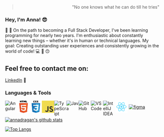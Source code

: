 ><p align="right"> "No one knows what he can do till he tries"</p>

### Hey, I'm Anna! 😎
👋 🌱 On the path to becoming a Full Stack Developer, I've been learning programming for nearly two years. I'm enthusiastic about constantly learning new things – whether it's in human or technical languages. My goal: Creating outstanding user experiences and consistently growing in the world of code!  💻 🚀 🙃

## Feel free to contact me on:
[LinkedIn](https://www.linkedin.com/mwlite/profile/me?trk=p_mwlite_feed_updates-secondary_nav/) 👋

### Languages & Tools
<a href="https://reactjs.org/"><img alt="React" src="https://raw.githubusercontent.com/github/explore/80688e429a7d4ef2fca1e82350fe8e3517d3494d/topics/react/react.png" align="center" width="40"></a>
<a href="https://angular.io/"><img alt="Angular" src="https://angular.io/assets/images/logos/angular/angular.png" align="left" width="40"></a>
<a href="https://developer.mozilla.org/en-US/docs/Glossary/HTML5"> <img alt="HTML5" src="https://raw.githubusercontent.com/github/explore/80688e429a7d4ef2fca1e82350fe8e3517d3494d/topics/html/html.png" align="left" width="40"></a>
<a href="https://developer.mozilla.org/en-US/docs/Web/CSS"><img alt="CSS3" src="https://raw.githubusercontent.com/github/explore/80688e429a7d4ef2fca1e82350fe8e3517d3494d/topics/css/css.png" align="left" width="40"></a>
<a href="https://developer.mozilla.org/de/docs/Web/JavaScript"><img alt="JavaScript" src="https://raw.githubusercontent.com/github/explore/80688e429a7d4ef2fca1e82350fe8e3517d3494d/topics/javascript/javascript.png" align="left" width="40"></a>
<a href="https://www.typescriptlang.org/"><img alt="TypeScript" src="https://raw.githubusercontent.com/remojansen/logo.ts/master/ts.png" align="left" width="40"></a>
<a href="https://java.com/"><img alt="Java" src="https://cdn.icon-icons.com/icons2/2415/PNG/512/java_original_logo_icon_146458.png" align="left" width="40"></a>
<a href="https://www.figma.com/"> <img alt="figma" src="https://www.vectorlogo.zone/logos/figma/figma-icon.svg" align="center" width="40"/> </a>
<img alt="GitHub" src="https://cdn.icon-icons.com/icons2/1826/PNG/512/4202098codedevelopergithublogo-115590_115711.png" align="left" width="40"></a>
<a href="https://code.visualstudio.com/"><img alt="VS Code" src="https://github.com/Subhampreet/Subhampreet/blob/master/logos/vs.png?raw=true" align="left" width="40"></a>
<a href="https://www.jetbrains.com/idea/"><img alt="IntelliJ IDEA" src="https://resources.jetbrains.com/storage/products/intellij-idea/img/meta/intellij-idea_logo_300x300.png" align="left" width="40"></a>


[![annadragan's github stats](https://github-readme-stats.vercel.app/api?username=annadragan&show_icons=true&theme=react)](https://github.com/annadragan/github-readme-stats)

[![Top Langs](https://github-readme-stats.vercel.app/api/top-langs/?username=annadragan&show_icons=true&theme=react)](https://github.com/annadragan/github-readme-stats)



<!--
**annadragan/annadragan** is a ✨ _special_ ✨ repository because its `README.md` (this file) appears on your GitHub profile.

Here are some ideas to get you started:

- 🔭 I’m currently working on ...
- 🌱 I’m currently learning ...
- 👯 I’m looking to collaborate on ...
- 🤔 I’m looking for help with ...
- 💬 Ask me about ...
- 📫 How to reach me: ...
- 😄 Pronouns: ...
- ⚡ Fun fact: ...
-->
